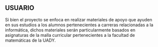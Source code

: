 ## USUARIO
Si bien el proyecto se enfoca en realizar materiales de apoyo que ayuden en sus estudios a los alumnos pertenecientes a carreras relacionadas a la informática, dichos materiales serán particularmente basados en asignaturas de la malla curricular pertenecientes a la facultad de matemáticas de la UADY.
